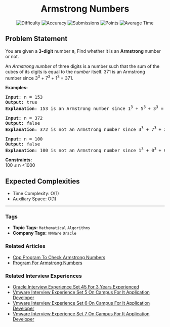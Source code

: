 <h1 align="center">Armstrong Numbers</h1>

<p align="center">
  <img alt="Difficulty" title="Difficulty" src="https://custom-icon-badges.demolab.com/badge/Difficulty: Easy-1F222E?style=for-the-badge&logoColor=white&logo=fire"/>
  <img alt="Accuracy" title="Accuracy" src="https://custom-icon-badges.demolab.com/badge/Accuracy: 49.88%25-1F222E?style=for-the-badge&logoColor=white&logo=target"/>
  <img alt="Submissions" title="Submissions" src="https://custom-icon-badges.demolab.com/badge/Submissions: 191K+-1F222E?style=for-the-badge&logoColor=white&logo=repo"/>
  <img alt="Points" title="Points" src="https://custom-icon-badges.demolab.com/badge/Points: 2-1F222E?style=for-the-badge&logoColor=white&logo=award"/>
  <img alt="Average Time" title="Average Time" src="https://custom-icon-badges.demolab.com/badge/Average%20Time: N/A-1F222E?style=for-the-badge&logoColor=white&logo=clock"/>
</p>

## Problem Statement

You are given a<b> 3-digit</b> number <b>n</b>, Find whether it is an <b>Armstrong </b>number or not.

An <i>Armstrong number</i> of three digits is a number such that the sum of the cubes of its digits is equal to the <i>number </i>itself. 371 is an Armstrong number since 3<sup>3</sup> + 7<sup>3 </sup>+ 1<sup>3</sup> = 371. 

<b>Examples:</b>

<pre><b>Input</b>: n = 153
<b>Output:</b> true
<b>Explanation</b>: 153 is an Armstrong number<b> </b>since 1<sup>3</sup> + 5<sup>3 </sup>+ 3<sup>3</sup> = 153. 
</pre>

<pre><b>Input: </b>n = 372
<b>Output: </b>false
<b>Explanation</b>: 372 is not an Armstrong number<b> </b>since 3<sup>3</sup> + 7<sup>3 </sup>+ 2<sup>3</sup> = 378. <br></pre>

<pre><b>Input: </b>n = 100
<b>Output: </b>false
<b>Explanation</b>: 100 is not an Armstrong number<b> </b>since 1<sup>3</sup> + 0<sup>3 </sup>+ 0<sup>3</sup> = 1. </pre>

<b>Constraints:</b><br>100 ≤ n <1000

## Expected Complexities
- Time Complexity: O(1)
- Auxiliary Space: O(1)

<hr>

### Tags
- **Topic Tags:** `Mathematical` `Algorithms`
- **Company Tags:** `VMWare` `Oracle`

### Related Articles
- [Cpp Program To Check Armstrong Numbers](https://www.geeksforgeeks.org/cpp-program-to-check-armstrong-numbers/)
- [Program For Armstrong Numbers](https://www.geeksforgeeks.org/program-for-armstrong-numbers/)

### Related Interview Experiences
- [Oracle Interview Experience Set 45 For 3 Years Experienced](https://www.geeksforgeeks.org/oracle-interview-experience-set-45-for-3-years-experienced/)
- [Vmware Interview Experience Set 5 On Campus For It Application Developer](https://www.geeksforgeeks.org/vmware-interview-experience-set-5-on-campus-for-it-application-developer/)
- [Vmware Interview Experience Set 6 On Campus For It Application Developer](https://www.geeksforgeeks.org/vmware-interview-experience-set-6-on-campus-for-it-application-developer/)
- [Vmware Interview Experience Set 7 On Campus For It Application Developer](https://www.geeksforgeeks.org/vmware-interview-experience-set-7-on-campus-for-it-application-developer/)
